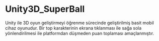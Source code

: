 # Unity3D_SuperBall

Unity ile 3D oyun geliştirmeyi öğrenme sürecinde geliştirilmiş basit mobil cihaz oyunudur. Bir top karakterinin ekrana tıklanması ile sağa sola yönlendirilmesi ile platformdan düşmeden puan toplaması amaçlanmıştır.
